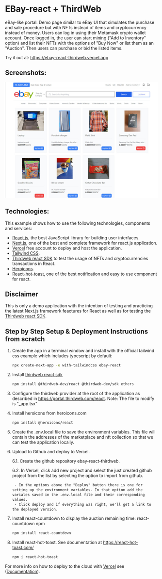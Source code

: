 # EBay-react + ThirdWeb

eBay-like portal. Demo page similar to eBay UI that simulates the purchase and sale procedure but with NFTs instead of items and cryptocurrency instead of money. Users can log in using their Metamask crypto wallet account. Once logged in, the user can start mining ("Add to Inventory" option) and list their NFTs with the options of "Buy Now" or list them as an "Auction". Then users can purchase or bid the listed items.

Try it out at: https://ebay-react-thirdweb.vercel.app

## Screenshots:

<div align="center">
  <img src="screenshots/Ebay-react.jpg" alt="screenshot" width="700" style="width:700px;"/>
</div>

## Technologies:

This example shows how to use the following technologies, components and services:
- [React.js](https://reactjs.org/), the best JavaScript library for building user interfaces.
- [Next.js](https://nextjs.org/), one of the best and complete framework for react.js application.
- [Vercel](https://vercel.com/) free account to deploy and host the application.
- [Tailwind CSS](https://tailwindcss.com/).
- [Thirdweb react SDK](https://portal.thirdweb.com/react) to test the usage of NFTs and cryptocurrencies transactions in React.
- [Heroicons](https://heroicons.com).
- [React-hot-toast](https://react-hot-toast.com/), one of the best notification and easy to use component for react.

## Disclaimer

This is only a demo application with the intention of testing and practicing the latest Next.js framework feactures for React as well as for testing the [Thirdweb react SDK](https://portal.thirdweb.com/react).

## Step by Step Setup & Deployment Instructions from scratch

1. Create the app in a terminal window and install with the official tailwind css example which includes typescript by default:
    ```bash
    npx create-next-app -e with-tailwindcss ebay-react
    ```
2. Install [thirdweb react sdk](https://portal.thirdweb.com/react)
    ```bash
    npm install @thirdweb-dev/react @thirdweb-dev/sdk ethers
    ```
3. Configure the thirdweb provider at the root of the application as described in https://portal.thirdweb.com/react. Note: The file to modify is "_app.tsx"
4. Install heroicons from heroicons.com
    ```bash
    npm install @heroicons/react
    ```
5. Create the .env.local file to save the environment variables. This file will contain the addresses of the marketplace and nft collection so that we can test the application locally.
6. Upload to Github and deploy to Vercel.
    
    6.1. Create the github repository ebay-react-thirdweb.
    
    6.2. In Vercel, click add new project and select the just created github project from the list by selecting the option to import from github.
    
        - In the options above the "Deploy" button there is one for setting up the environment variables. In that option add the variales saved in the .env.local file and their corresponding values.
        - Click deploy and if everything was right, we'll get a link to the deployed version.
7. Install react-countdown to display the auction remaining time: react-countdown npm

    ```bash
    npm install react-countdown
    ```
8. Install react-hot-toast. See documentation at https://react-hot-toast.com/
    
    ```bash
    npm i react-hot-toast
    ```
    
 For more info on how to deploy to the cloud with [Vercel](https://vercel.com/new?utm_source=github&utm_medium=readme&utm_campaign=next-example) see ([Documentation](https://nextjs.org/docs/deployment)).
